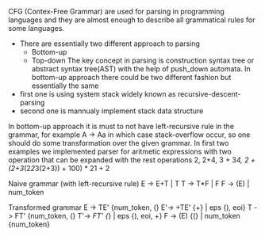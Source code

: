 CFG (Contex-Free Grammar) are used for parsing in programming languages and they are almost enough to describe all grammatical rules for some languages.
  - There are essentially two different approach to parsing
      - Bottom-up
      - Top-down
The key concept in parsing is construction syntax tree or abstract syntax tree(AST) with the help of push_down automata.
In bottom-up approach there could be two different fashion but essentially the same
  - first one is using system stack widely known as recursive-descent-parsing
  - second one is mannualy implement stack data structure

In bottom-up approach it is must to not have left-recursive rule in the grammar, for example A -> Aa in which case stack-overflow
occur, so one should do some transformation over the given grammar.
In first two examples we implemented parser for aritmetic expressions with two operation that can be expanded with the rest operations
2, 2+4, 3 + 3*4, 2 + (2+3*(2*2*3(2+3)) + 100) * 21 + 2

Naive grammar (with left-recursive rule)
  E ->  E+T
      | T
  T ->  T*F
      | F
  F ->  (E)
      | num_token

Transformed grammar 
  E ->  TE'	  {num_token, (}
  E'->  +TE'	  {+}
      | eps	  {), eoi}
  T ->  FT'	  {num_token, (}
  T'->  *FT'	  {*}
      | eps	  {), eoi, +}
  F ->  (E)	  {(}
      | num_token	  {num_token}
    
